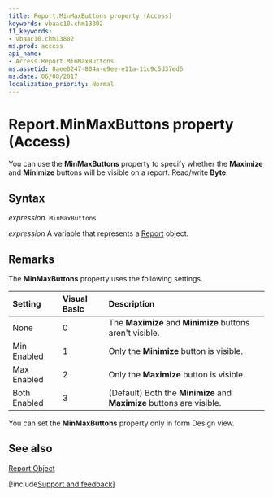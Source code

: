 ```yaml
---
title: Report.MinMaxButtons property (Access)
keywords: vbaac10.chm13802
f1_keywords:
- vbaac10.chm13802
ms.prod: access
api_name:
- Access.Report.MinMaxButtons
ms.assetid: 8aee0247-804a-e9ee-e11a-11c9c5d37ed6
ms.date: 06/08/2017
localization_priority: Normal
---
```



# Report.MinMaxButtons property (Access)

You can use the  **MinMaxButtons** property to specify whether the **Maximize** and **Minimize** buttons will be visible on a report. Read/write **Byte**.


## Syntax

_expression_. `MinMaxButtons`

_expression_ A variable that represents a [Report](Access.Report.md) object.


## Remarks

The  **MinMaxButtons** property uses the following settings.



|Setting|Visual Basic|Description|
|:-----|:-----|:-----|
|None|0|The  **Maximize** and **Minimize** buttons aren't visible.|
|Min Enabled|1|Only the  **Minimize** button is visible.|
|Max Enabled|2|Only the  **Maximize** button is visible.|
|Both Enabled|3|(Default) Both the  **Minimize** and **Maximize** buttons are visible.|

You can set the  **MinMaxButtons** property only in form Design view.


## See also


[Report Object](Access.Report.md)

[!include[Support and feedback](~/includes/feedback-boilerplate.md)]
